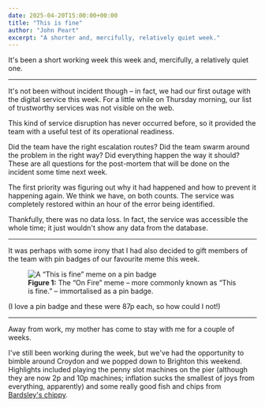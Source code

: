 ```yaml
---
date: 2025-04-20T15:00:00+00:00
title: "This is fine"
author: "John Peart"
excerpt: "A shorter and, mercifully, relatively quiet week."
---
```


It's been a short working week this week and, mercifully, a relatively quiet one. 

---

It's not been without incident though – in fact, we had our first outage with the digital service this week. For a little while on Thursday morning, our list of trustworthy services was not visible on the web. 

This kind of service disruption has never occurred before, so it provided the team with a useful test of its operational readiness. 

Did the team have the right escalation routes? Did the team swarm around the problem in the right way? Did everything happen the way it should? These are all questions for the post-mortem that will be done on the incident some time next week.

The first priority was figuring out why it had happened and how to prevent it happening again. We think we have, on both counts. The service was completely restored within an hour of the error being identified.

Thankfully, there was no data loss. In fact, the service was accessible the whole time; it just wouldn't show any data from the database.

---

It was perhaps with some irony that I had also decided to gift members of the team with pin badges of our favourite meme this week. 

<figure>
    <img src="/assets/images/posts/2025/04/20/weeknote/this-is-fine.jpg" alt="A “This is fine” meme on a pin badge">
    <figcaption><strong>Figure 1:</strong> The “On Fire” meme – more commonly known as “This is fine.” – immortalised as a pin badge.</figcaption>
</figure>

(I love a pin badge and these were 87p each, so how could I not!)

---

Away from work, my mother has come to stay with me for a couple of weeks.

I've still been working during the week, but we've had the opportunity to bimble around Croydon and we popped down to Brighton this weekend. Highlights included playing the penny slot machines on the pier (although they are now 2p and 10p machines; inflation sucks the smallest of joys from everything, apparently) and some really good fish and chips from [Bardsley's chippy](http://www.bardsleys-fishandchips.co.uk).
